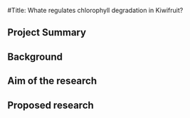 #Title:
Whate regulates chlorophyll degradation in Kiwifruit?
## Project Summary
## Background
## Aim of the research
## Proposed research

